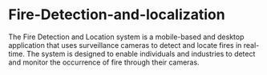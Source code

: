 # Fire-Detection-and-localization
The Fire Detection and Location system is a mobile-based and desktop application that uses surveillance cameras to detect and locate fires in real-time. The system is designed to enable individuals and industries to detect and monitor the occurrence of fire through their cameras.
